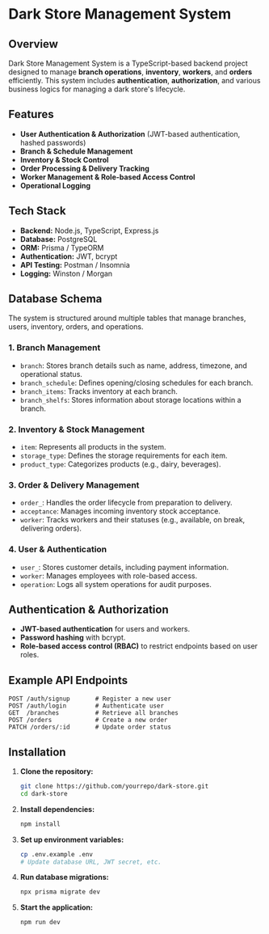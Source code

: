 # Dark Store Management System

## Overview
Dark Store Management System is a TypeScript-based backend project designed to manage **branch operations**, **inventory**, **workers**, and **orders** efficiently. This system includes **authentication**, **authorization**, and various business logics for managing a dark store's lifecycle.

## Features
- **User Authentication & Authorization** (JWT-based authentication, hashed passwords)
- **Branch & Schedule Management**
- **Inventory & Stock Control**
- **Order Processing & Delivery Tracking**
- **Worker Management & Role-based Access Control**
- **Operational Logging**

## Tech Stack
- **Backend:** Node.js, TypeScript, Express.js
- **Database:** PostgreSQL
- **ORM:** Prisma / TypeORM
- **Authentication:** JWT, bcrypt
- **API Testing:** Postman / Insomnia
- **Logging:** Winston / Morgan

## Database Schema
The system is structured around multiple tables that manage branches, users, inventory, orders, and operations.

### 1. **Branch Management**
- `branch`: Stores branch details such as name, address, timezone, and operational status.
- `branch_schedule`: Defines opening/closing schedules for each branch.
- `branch_items`: Tracks inventory at each branch.
- `branch_shelfs`: Stores information about storage locations within a branch.

### 2. **Inventory & Stock Management**
- `item`: Represents all products in the system.
- `storage_type`: Defines the storage requirements for each item.
- `product_type`: Categorizes products (e.g., dairy, beverages).

### 3. **Order & Delivery Management**
- `order_`: Handles the order lifecycle from preparation to delivery.
- `acceptance`: Manages incoming inventory stock acceptance.
- `worker`: Tracks workers and their statuses (e.g., available, on break, delivering orders).

### 4. **User & Authentication**
- `user_`: Stores customer details, including payment information.
- `worker`: Manages employees with role-based access.
- `operation`: Logs all system operations for audit purposes.

## Authentication & Authorization
- **JWT-based authentication** for users and workers.
- **Password hashing** with bcrypt.
- **Role-based access control (RBAC)** to restrict endpoints based on user roles.

## Example API Endpoints
```http
POST /auth/signup       # Register a new user
POST /auth/login        # Authenticate user
GET  /branches          # Retrieve all branches
POST /orders            # Create a new order
PATCH /orders/:id       # Update order status
```

## Installation
1. **Clone the repository:**
   ```sh
   git clone https://github.com/yourrepo/dark-store.git
   cd dark-store
   ```

2. **Install dependencies:**
   ```sh
   npm install
   ```

3. **Set up environment variables:**
   ```sh
   cp .env.example .env
   # Update database URL, JWT secret, etc.
   ```

4. **Run database migrations:**
   ```sh
   npx prisma migrate dev
   ```

5. **Start the application:**
   ```sh
   npm run dev
   ```
